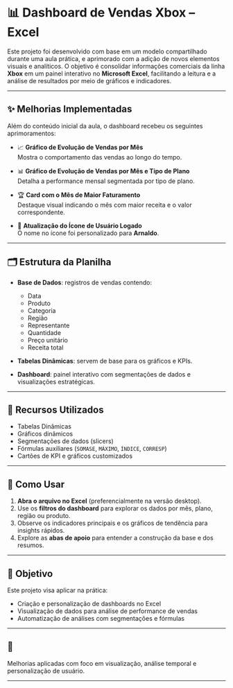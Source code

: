 # 📊 Dashboard de Vendas Xbox – Excel

Este projeto foi desenvolvido com base em um modelo compartilhado durante uma aula prática, e aprimorado com a adição de novos elementos visuais e analíticos. O objetivo é consolidar informações comerciais da linha **Xbox** em um painel interativo no **Microsoft Excel**, facilitando a leitura e a análise de resultados por meio de gráficos e indicadores.

---

## ✨ Melhorias Implementadas

Além do conteúdo inicial da aula, o dashboard recebeu os seguintes aprimoramentos:

- 📈 **Gráfico de Evolução de Vendas por Mês**  
  Mostra o comportamento das vendas ao longo do tempo.

- 📊 **Gráfico de Evolução de Vendas por Mês e Tipo de Plano**  
  Detalha a performance mensal segmentada por tipo de plano.

- 🏆 **Card com o Mês de Maior Faturamento**  
  Destaque visual indicando o mês com maior receita e o valor correspondente.

- 👤 **Atualização do Ícone de Usuário Logado**  
  O nome no ícone foi personalizado para **Arnaldo**.

---

## 🗂️ Estrutura da Planilha

- **Base de Dados**: registros de vendas contendo:
  - Data
  - Produto
  - Categoria
  - Região
  - Representante
  - Quantidade
  - Preço unitário
  - Receita total

- **Tabelas Dinâmicas**: servem de base para os gráficos e KPIs.

- **Dashboard**: painel interativo com segmentações de dados e visualizações estratégicas.

---

## 🧰 Recursos Utilizados

- Tabelas Dinâmicas
- Gráficos dinâmicos
- Segmentações de dados (slicers)
- Fórmulas auxiliares (`SOMASE`, `MÁXIMO`, `ÍNDICE`, `CORRESP`)
- Cartões de KPI e gráficos customizados

---

## 🚀 Como Usar

1. **Abra o arquivo no Excel** (preferencialmente na versão desktop).
2. Use os **filtros do dashboard** para explorar os dados por mês, plano, região ou produto.
3. Observe os indicadores principais e os gráficos de tendência para insights rápidos.
4. Explore as **abas de apoio** para entender a construção da base e dos resumos.

---

## 🎯 Objetivo

Este projeto visa aplicar na prática:
- Criação e personalização de dashboards no Excel
- Visualização de dados para análise de performance de vendas
- Automatização de análises com segmentações e fórmulas

---

## 👤
Melhorias aplicadas com foco em visualização, análise temporal e personalização de usuário.

---


